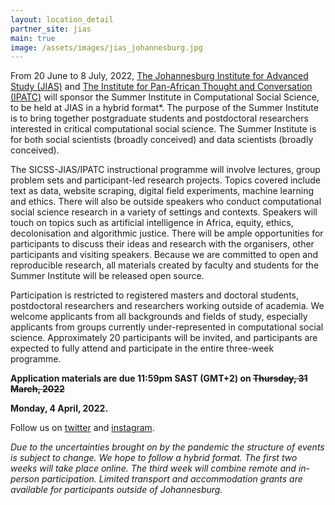 ```yaml
---
layout: location_detail
partner_site: jias
main: true
image: /assets/images/jias_johannesburg.jpg
---
```


From 20 June to 8 July, 2022, [The Johannesburg Institute for Advanced Study
(JIAS)](https://jias.joburg/) and [The Institute for Pan-African Thought and Conversation
(IPATC)](https://ipatc.joburg) will sponsor the Summer Institute in Computational Social Science, to be held at JIAS in a hybrid format*. The purpose of the Summer Institute is to bring together postgraduate students and postdoctoral researchers interested in critical computational social science. The Summer Institute is for both social scientists (broadly conceived) and data scientists (broadly conceived).

The SICSS-JIAS/IPATC instructional programme will involve lectures, group problem sets and participant-led research projects. Topics covered include text as data, website scraping, digital field experiments, machine learning and ethics. There will also be outside speakers who conduct computational social science research in a variety of settings and contexts. Speakers will touch on topics such as artificial intelligence in Africa, equity, ethics, decolonisation and algorithmic justice. There will be ample opportunities for participants to discuss their ideas and research with the organisers, other participants and visiting speakers. Because we are committed to open and reproducible research, all materials created by faculty and students for the Summer Institute will be released open source.

Participation is restricted to registered masters and doctoral students, postdoctoral researchers and researchers working outside of academia. We welcome applicants from all backgrounds and fields of study, especially applicants from groups currently under-represented in computational social science. Approximately 20 participants will be invited, and participants are expected to fully attend and participate in the entire three-week programme.

**Application materials are due 11:59pm SAST (GMT+2) on ~~Thursday, 31 March, 2022~~**

**Monday, 4 April, 2022.**

Follow us on [twitter](https://twitter.com/sicss_jias) and
[instagram](https://www.instagram.com/sicss.jias.ipatc/).

*Due to the uncertainties brought on by the pandemic the structure of events is subject to change.
We hope to follow a hybrid format. The first two weeks will take place online. The third week
will combine remote and in-person participation. Limited transport and accommodation grants are
available for participants outside of Johannesburg.*
